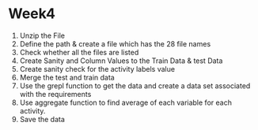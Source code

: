 # Week4

1. Unzip the File
2. Define the path & create a file which has the 28 file names
3. Check whether all the files are listed
4. Create Sanity and Column Values to the Train Data & test Data
5. Create sanity check for the activity labels value
6. Merge the test and train data
7. Use the grepl function to get the data and create a data set associated with the requirements
8. Use aggregate function to find average of each variable for each activity.
9. Save the data
